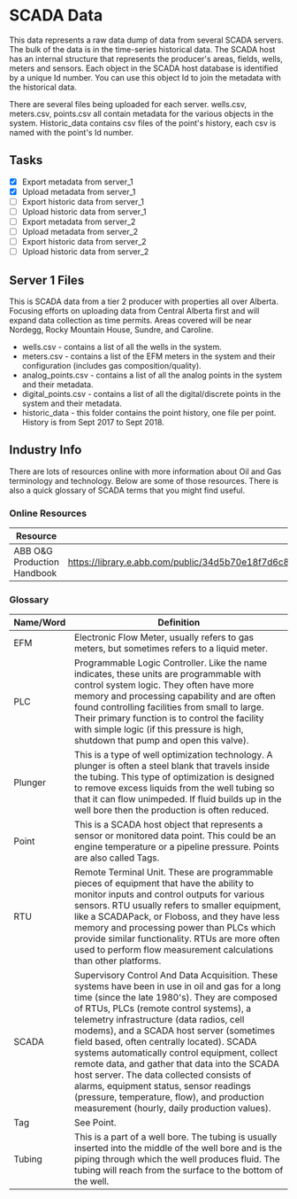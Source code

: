 # SCADA Data

This data represents a raw data dump of data from several SCADA servers. The bulk of the data is in the time-series historical data. The SCADA host has an internal structure that represents the producer's areas, fields, wells, meters and sensors. Each object in the SCADA host database is identified by a unique Id number. You can use this object Id to join the metadata with the historical data. 

There are several files being uploaded for each server. wells.csv, meters.csv, points.csv all contain metadata for the various objects in the system. Historic_data contains csv files of the point's history, each csv is named with the point's Id number.  

## Tasks

- [x] Export metadata from server_1
- [x] Upload metadata from server_1
- [ ] Export historic data from server_1
- [ ] Upload historic data from server_1
- [ ] Export metadata from server_2
- [ ] Upload metadata from server_2
- [ ] Export historic data from server_2
- [ ] Upload historic data from server_2

## Server 1 Files

This is SCADA data from a tier 2 producer with properties all over Alberta. Focusing efforts on uploading data from Central Alberta first and will expand data collection as time permits. Areas covered will be near Nordegg, Rocky Mountain House, Sundre, and Caroline. 

- wells.csv - contains a list of all the wells in the system. 
- meters.csv - contains a list of the EFM meters in the system and their configuration (includes gas composition/quality). 
- analog_points.csv - contains a list of all the analog points in the system and their metadata.
- digital_points.csv - contains a list of all the digital/discrete points in the system and their metadata.
- historic_data - this folder contains the point history, one file per point. History is from Sept 2017 to Sept 2018. 


## Industry Info

There are lots of resources online with more information about Oil and Gas terminology and technology. Below are some of those resources. There is also a quick glossary of SCADA terms that you might find useful. 

### Online Resources

| Resource | Link |
| --- | --- |
| ABB O&G Production Handbook | https://library.e.abb.com/public/34d5b70e18f7d6c8c1257be500438ac3/Oil%20and%20gas%20production%20handbook%20ed3x0_web.pdf |

### Glossary

| Name/Word | Definition |
| --- | --- |
| EFM | Electronic Flow Meter, usually refers to gas meters, but sometimes refers to a liquid meter. |
| PLC | Programmable Logic Controller. Like the name indicates, these units are programmable with control system logic. They often have more memory and processing capability and are often found controlling facilities from small to large. Their primary function is to control the facility with simple logic (if this pressure is high, shutdown that pump and open this valve). |
| Plunger | This is a type of well optimization technology. A plunger is often a steel blank that travels inside the tubing. This type of optimization is designed to remove excess liquids from the well tubing so that it can flow unimpeded. If fluid builds up in the well bore then the production is often reduced. |
| Point | This is a SCADA host object that represents a sensor or monitored data point. This could be an engine temperature or a pipeline pressure. Points are also called Tags.|
| RTU | Remote Terminal Unit. These are programmable pieces of equipment that have the ability to monitor inputs and control outputs for various sensors. RTU usually refers to smaller equipment, like a SCADAPack, or Floboss, and they have less memory and processing power than PLCs which provide similar functionality. RTUs are more often used to perform flow measurement calculations than other platforms. |
| SCADA | Supervisory Control And Data Acquisition. These systems have been in use in oil and gas for a long time (since the late 1980's). They are composed of RTUs, PLCs (remote control systems), a telemetry infrastructure (data radios, cell modems), and a SCADA host server (sometimes field based, often centrally located). SCADA systems automatically control equipment, collect remote data, and gather that data into the SCADA host server. The data collected consists of alarms, equipment status, sensor readings (pressure, temperature, flow), and production measurement (hourly, daily production values). |
| Tag | See Point. |
| Tubing | This is a part of a well bore. The tubing is usually inserted into the middle of the well bore and is the piping through which the well produces fluid. The tubing will reach from the surface to the bottom of the well. |



